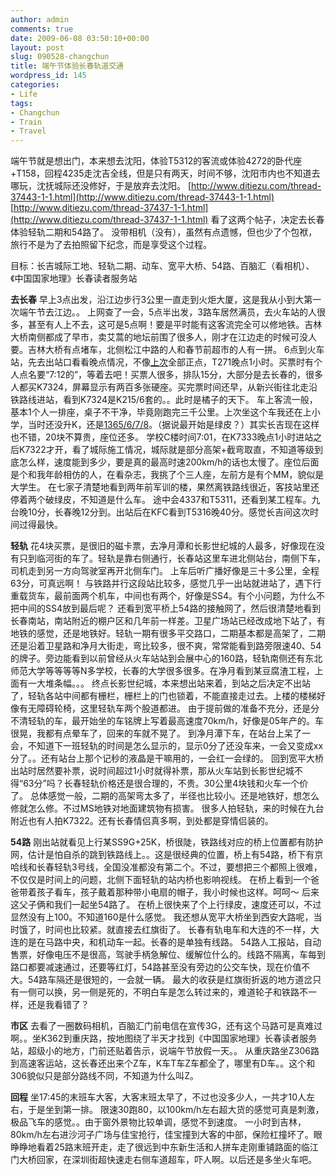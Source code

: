 ```yaml
---
author: admin
comments: true
date: 2009-06-08 03:50:10+00:00
layout: post
slug: 090528-changchun
title: 端午节体验长春轨道交通
wordpress_id: 145
categories:
- Life
tags:
- Changchun
- Train
- Travel
---
```


端午节就是想出门，本来想去沈阳，体验T5312的客流或体验4272的卧代座+T158，回程4235走沈吉全线，但是只有两天，时间不够，沈阳市内也不知道去哪玩，沈抚城际还没修好，于是放弃去沈阳。
[http://www.ditiezu.com/thread-37443-1-1.html](http://www.ditiezu.com/thread-37443-1-1.html)
[http://www.ditiezu.com/thread-37437-1-1.html](http://www.ditiezu.com/thread-37437-1-1.html)
看了这两个帖子，决定去长春体验轻轨二期和54路了。
没带相机（没有），虽然有点遗憾，但也少了个包袱，旅行不是为了去拍照留下纪念，而是享受这个过程。

目标：长吉城际工地、轻轨二期、动车、宽平大桥、54路、百脑汇（看相机）、《中国国家地理》长春读者服务站

**去长春**
早上3点出发，沿江边步行3公里一直走到火炬大厦，这是我从小到大第一次端午节去江边。。
上网查了一会，5点半出发，3路车居然满员，去火车站的人很多，甚至有人上不去，这可是5点啊！要是平时能有这客流完全可以修地铁。吉林大桥南侧都成了早市，卖艾蒿的地坛前围了很多人，刚才在江边走的时候可没人要。吉林大桥有点堵车，北侧松江中路的人和春节前超市的人有一拼。
6点到火车站，先去出站口看看晚点情况，不像[上次](http://greenmoon55.com/090321-jilinxi-jilin/)全部正点，T271晚点1小时。买票时有个人点名要“7:12的”，等着去吧！买票人很多，排队15分，大部分是去长春的，很多人都买K7324，屏幕显示有两百多张硬座。买完票时间还早，从新兴街往北走沿铁路线进站，看到K7324是K215/6套的。。此时是橘子的天下。
车上客流一般，基本1个人一排座，桌子不干净，毕竟刚跑完三千公里。上次坐这个车我还在上小学，当时还没升K，还是[1365/6/7/8](http://bbs.hasea.com/thread-129453-1-1.html)。（据说最开始是绿皮？）其实长吉现在这样也不错，20块不算贵，座位还多。
学校C楼时间7:01，在K7333晚点1小时进站之后K7322才开，看了城际施工情况，城际就是部分高架+截弯取直，不知道等级到底怎么样，速度能到多少，要是真的最高时速200km/h的话也太慢了。座位后面是个和我年龄相仿的人，在看杂志，我挑了个三人座，左前方是有个MM，貌似是大学生。
在七家子清楚地看到两年前军训的楼，果然离铁路线很近，客技站里还停着两个破绿皮，不知道是什么车。
途中会4337和T5311，还看到某工程车。九台晚10分，长春晚12分到。出站后在KFC看到T5316晚40分。感觉长吉间这次时间过得最快。

**轻轨**
花4块买票，是很旧的磁卡票，去净月潭和长影世纪城的人最多，好像现在没有只到临河街的车了。轻轨是靠右侧通行，长春站这里车进北侧站台，南侧下车，司机走到另一方向驾驶室再开北侧车门。
上车后听广播好像是三十多公里，全程63分，可真远啊！
与铁路并行这段站比较多，感觉几乎一出站就进站了，遇下行重载货车，最前面两个机车，中间也有两个，好像是SS4。有个小问题，为什么不把中间的SS4放到最后呢？
还看到宽平桥上54路的接触网了，然后很清楚地看到长春南站，南站附近的棚户区和几年前一样差。卫星广场站已经改成地下站了，有地铁的感觉，还是地铁好。轻轨一期有很多平交路口，二期基本都是高架了，二期还是沿着卫星路和净月大街走，弯比较多，很不爽，常常能看到路旁限速40、54的牌子。旁边能看到以前曾经从火车站站到会展中心的160路，轻轨南侧还有东北师范大学等等等等N多学校，长春的大学很多很多。在净月看到某豆腐渣工程，上面有一大堆条幅。。。
终点长影世纪城，本来想出站来着，到站之后决定不出站了，轻轨各站中间都有栅栏，栅栏上的门也锁着，不能直接走过去。上楼的楼梯好像有无障碍轮椅，这里轻轨车两个股道都进。
由于提前做的准备不充分，还是分不清轻轨的车，最开始坐的车铭牌上写着最高速度70km/h，好像是05年产的。车很晃，我都有点晕车了，回来的车就不晃了。
到净月潭下车，在站台上呆了一会，不知道下一班轻轨的时间是怎么显示的，显示0分了还没车来，一会又变成xx分了。。还有站台上那个记秒的液晶是干嘛用的，一会红一会绿的。
回到宽平大桥出站时居然要补票，说时间超过1小时就得补票，那从火车站到长影世纪城不得“63分”吗？长春轻轨价格还是很合理的，不贵。30公里4块钱和火车一个价了。
总体感觉一般，二期的高架弯太多了，半径也比较小。还是地铁好，想怎么修就怎么修。不过MS地铁对地面建筑物有损害。
很多人拍轻轨，来的时候在九台附近也有人拍K7322。还有长春情侣真多啊，到处都是穿情侣装的。

**54路**
刚出站就看见上行某SS9G+25K，桥很陡，铁路线对应的桥上位置都有防护网，估计是怕自杀的跳到铁路线上。。这是很经典的位置，桥上有54路，桥下有京哈线和长春轻轨3号线，全国没准都没有第二个。不过，要想把三个都照上很难，不仅仅是时间上的问题，北侧下面轻轨的站内桥也影响视线。
在桥上看到一个爸爸带着孩子看车，孩子戴着那种带小电扇的帽子，我小时候也这样。呵呵～ 后来这父子俩和我们一起坐54路了。
在桥上很快来了个上行绿皮，速度还可以，不过显然没有上100。不知道160是什么感觉。
我还想从宽平大桥坐到西安大路呢，当时饿了，时间也比较紧。就直接去红旗街了。
长春有轨电车和大连的不一样，大连的是在马路中央，和机动车一起。长春的是单独有线路。
54路人工报站，自动售票，好像电压不是很高，驾驶手柄急解位、缓解位什么的。线路不隔离，车每到路口都要减速通过，还要等红灯，54路甚至没有旁边的公交车快，现在价值不大。54路车隔还是很短的，一会就一辆。
最大的收获是红旗街折返的地方道岔只有一侧可以换，另一侧是死的，不明白车是怎么转过来的，难道轮子和铁路不一样，还是我看错了？

**市区**
去看了一圈数码相机，百脑汇门前电信在宣传3G，还有这个马路可是真难过啊。。坐K362到重庆路，按地图绕了半天才找到《中国国家地理》长春读者服务站，超级小的地方，门前还贴着告示，说端午节放假一天。。
从重庆路坐Z306路到高速客运站，这长春还出来个Z车，K车T车Z车都全了，哪里有D车。。这个和306貌似只是部分路线不同，不知道为什么叫Z。

**回程**
坐17:45的末班车大客，大客末班太早了，不过也没多少人，一共才10人左右，于是坐到第一排。
限速30跑80，以100km/h左右超大货的感觉可真是刺激，极品飞车的感觉。。由于窗外景物比较单调，感觉不到速度。
一小时到吉林，80km/h左右进沙河子广场与佳宝抢行，佳宝撞到大客的中部，保险杠撞坏了。眼睁睁地看着25路末班开走，走了很远到中东新生活和人拼车走刚重铺路面的临江门大桥回家，在深圳街超快速走右侧车道超车，吓人啊。以后还是多坐火车吧。
